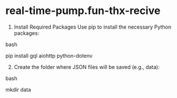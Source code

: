 # real-time-pump.fun-thx-recive

1. Install Required Packages
Use pip to install the necessary Python packages:

bash

pip install gql aiohttp python-dotenv

2. Create the folder where JSON files will be saved (e.g., data):

bash

mkdir data
